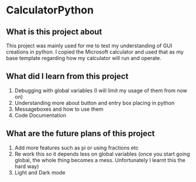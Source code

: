 # CalculatorPython

## What is this project about
This project was mainly used for me to test my understanding of GUI creations in python. I copied the Microsoft calculator and used that as my base template regarding how my calculator will run and operate.

## What did I learn from this project
1. Debugging with global variables (I will limit my usage of them from now on)
2. Understanding more about button and entry box placing in python
3. Messageboxes and how to use them
4. Code Documentation
## What are the future plans of this project
1. Add more features such as pi or using fractions etc
2. Re work this so it depends less on global variables (once you start going global, the whole thing becomes a mess. Unfortunately I learnt this the hard way)
3. Light and Dark mode

